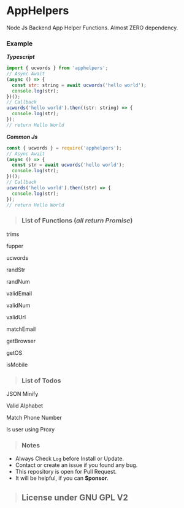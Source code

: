 # AppHelpers

Node Js Backend App Helper Functions. Almost ZERO dependency.

### Example

_**Typescript**_

```javascript
import { ucwords } from 'apphelpers';
// Async Await
(async () => {
  const str: string = await ucwords('hello world');
  console.log(str);
})();
// Callback
ucwords('hello world').then((str: string) => {
  console.log(str);
});
// return Hello World
```

_**Common Js**_

```javascript
const { ucwords } = require('apphelpers');
// Async Await
(async () => {
  const str = await ucwords('hello world');
  console.log(str);
})();
// Callback
ucwords('hello world').then((str) => {
  console.log(str);
});
// return Hello World
```

> ### List of Functions (_all return Promise_)

trims

fupper

ucwords

randStr

randNum

validEmail

validNum

validUrl

matchEmail

getBrowser

getOS

isMobile

> ### List of Todos

JSON Minify

Valid Alphabet

Match Phone Number

Is user using Proxy

> ### Notes

- Always Check `Log` before Install or Update.
- Contact or create an issue if you found any bug.
- This repository is open for Pull Request.
- It will be helpful, if you can **Sponsor**.

> ## License under GNU GPL V2
